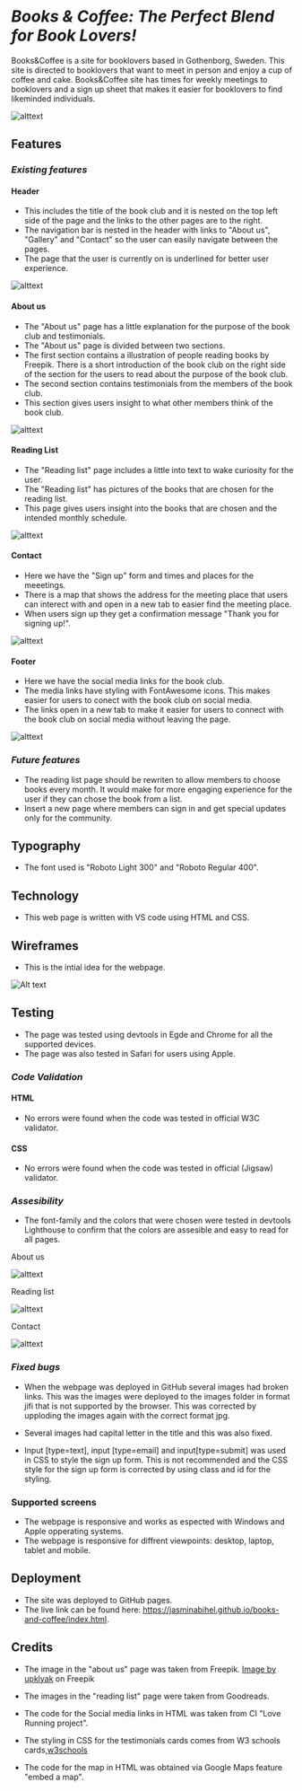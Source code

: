 # *Books & Coffee: The Perfect Blend for Book Lovers!*

Books&Coffee is a site for booklovers based in Gothenborg, Sweden. This site is directed to booklovers that want to meet in person and enjoy a cup of coffee and cake. Books&Coffee site has times for weekly meetings to booklovers and a sign up sheet that makes it easier for booklovers to find likeminded individuals.

![alttext](assets/images/amiresonsive.png)

## **Features** ##

### *Existing features* ###

#### **Header** ####

 * This includes the title of the book club and it is nested on the top left side of the page and the links to the other pages are to the right. 
 * The navigation bar is nested in the header with links to "About us", "Gallery" and "Contact" so the user can easily navigate between the pages.
 * The page that the user is currently on is underlined for better user experience.

 ![alttext](assets/images/header.png)

 
 #### **About us** ####

 * The "About us" page has a little explanation for the purpose of the book club and testimonials.
 * The "About us" page is divided between two sections.
 * The first section contains a illustration of people reading books by Freepik. There is a short       introduction of the book club on the right side of the section for the users to read about the purpose of the book club.
 * The second section contains testimonials from the members of the book club.
 * This section gives users insight to what other members think of the book club. 

 ![alttext](assets/images/aboutus.png)


 ####  **Reading List** ####

 * The "Reading list" page includes a little into text to wake curiosity for the user. 
 * The "Reading list" has pictures of the books that are chosen for the reading list.
 * This page gives users insight into the books that are chosen and the intended monthly schedule.

 ![alttext](assets/images/readinglist.png)


 #### **Contact** ####

 * Here we have the "Sign up" form and times and places for the meeetings.
 * There is a map that shows the address for the meeting place that users can interect with and open in a new tab to easier find the meeting place. 
 * When users sign up they get a confirmation message "Thank you for signing up!". 

 ![alttext](assets/images/contact.png)


 #### **Footer** ####

 * Here we have the social media links for the book club. 
 * The media links have styling with FontAwesome icons. This makes easier for users to conect with the book club on social media. 
 * The links open in a new tab to make it easier for users to connect with the book club on social media without leaving the page. 

 ![alttext](assets/images/footer.png)

 
 ### *Future features* ###
 * The reading list page should be rewriten to allow members to choose books every month. It would make for more engaging experience for the user if they can chose the book from a list.
 * Insert a new page where members can sign in and get special updates only for the community.


 ## **Typography** ##
 * The font used is "Roboto Light 300" and "Roboto Regular 400".

 
 ## **Technology** ##
* This web page is written with VS code using HTML and CSS.


 ## **Wireframes** ##

 * This is the intial idea for the webpage.

![Alt text](assets/images/bookclub-project-books-coffee.png)


## **Testing** ##

* The page was tested using devtools in Egde and Chrome for all the supported devices. 
* The page was also tested in Safari for users using Apple. 

### *Code Validation* ####

#### HTML

* No errors were found when the code was tested in official W3C validator.

#### CSS

* No errors were found when the code was tested in official (Jigsaw) validator.

### *Assesibility* ###

* The font-family and the colors that were chosen were tested in devtools Lighthouse to confirm that the colors are assesible and easy to read for all pages. 

About us

![alttext](assets/images/aboutuslighthouse.png)


Reading list

![alttext](assets/images/readinglistlighthouse.png)


Contact

![alttext](assets/images/contactlighthouse.png)


### *Fixed bugs* ###

*  When the webpage was deployed in GitHub several images had broken links. This was the images were deployed to the images folder in format jifi that is not supported by the browser. This was corrected by upploding the images again with the correct format jpg.

* Several images had capital letter in the title and this was also fixed. 

* Input [type=text], input [type=email] and input[type=submit] was used in CSS to style the sign up    form. This is not recommended and the CSS style for the sign up form is corrected by using class and id for the styling.

### **Supported screens** ###

* The webpage is responsive and works as espected with Windows and Apple opperating systems. 
* The webpage is responsive for diffrent viewpoints: desktop, laptop, tablet and mobile. 

## **Deployment**
* The site was deployed to GitHub pages.
* The live link can be found here: https://jasminabihel.github.io/books-and-coffee/index.html.

## **Credits** ##
* The image in the "about us" page was taken from Freepik. 
 <a href="https://www.freepik.com/free-vector/book-club-concept-with-people-read-books_29222683.htm#query=book%20illustration%20with%20people&position=4&from_view=search&track=ais">Image by upklyak</a> on Freepik

* The images in the "reading list" page were taken from Goodreads.

* The code for the Social media links in HTML was taken from CI "Love Running project".

* The styling in CSS for the testimonials cards comes from W3 schools cards,<a href="https://www.w3schools.com/w3css/w3css_cards.asp">w3schools</a>

* The code for the map in HTML was obtained via Google Maps feature "embed a map".
